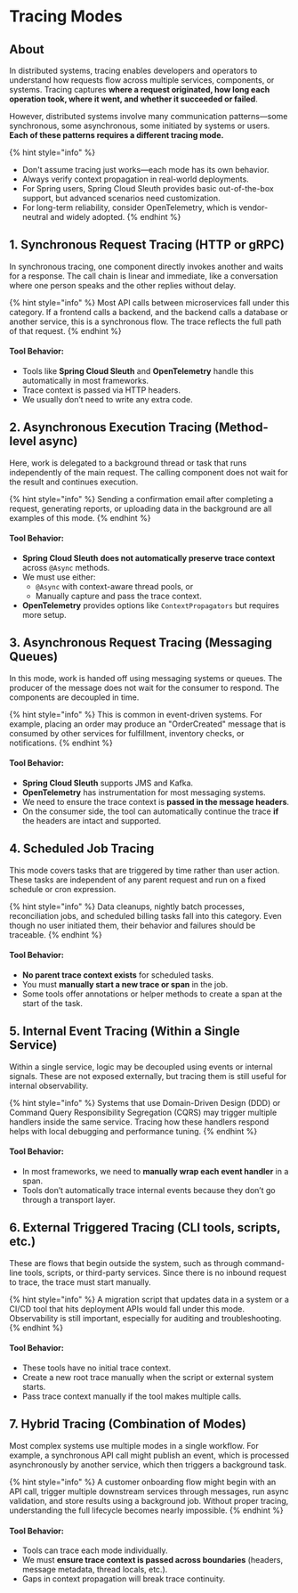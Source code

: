 # Tracing Modes

## About

In distributed systems, tracing enables developers and operators to understand how requests flow across multiple services, components, or systems. Tracing captures **where a request originated, how long each operation took, where it went, and whether it succeeded or failed**.

However, distributed systems involve many communication patterns—some synchronous, some asynchronous, some initiated by systems or users. **Each of these patterns requires a different tracing mode.**

{% hint style="info" %}
* Don't assume tracing just works—each mode has its own behavior.
* Always verify context propagation in real-world deployments.
* For Spring users, Spring Cloud Sleuth provides basic out-of-the-box support, but advanced scenarios need customization.
* For long-term reliability, consider OpenTelemetry, which is vendor-neutral and widely adopted.
{% endhint %}

## 1. Synchronous Request Tracing (HTTP or gRPC)

In synchronous tracing, one component directly invokes another and waits for a response. The call chain is linear and immediate, like a conversation where one person speaks and the other replies without delay.

{% hint style="info" %}
Most API calls between microservices fall under this category. If a frontend calls a backend, and the backend calls a database or another service, this is a synchronous flow. The trace reflects the full path of that request.
{% endhint %}

#### Tool Behavior:

* Tools like **Spring Cloud Sleuth** and **OpenTelemetry** handle this automatically in most frameworks.
* Trace context is passed via HTTP headers.
* We usually don’t need to write any extra code.

## 2. Asynchronous Execution Tracing (Method-level async)

Here, work is delegated to a background thread or task that runs independently of the main request. The calling component does not wait for the result and continues execution.

{% hint style="info" %}
Sending a confirmation email after completing a request, generating reports, or uploading data in the background are all examples of this mode.
{% endhint %}

#### Tool Behavior:

* **Spring Cloud Sleuth** **does not automatically preserve trace context** across `@Async` methods.
* We must use either:
  * `@Async` with context-aware thread pools, or
  * Manually capture and pass the trace context.
* **OpenTelemetry** provides options like `ContextPropagators` but requires more setup.

## 3. Asynchronous Request Tracing (Messaging Queues)

In this mode, work is handed off using messaging systems or queues. The producer of the message does not wait for the consumer to respond. The components are decoupled in time.

{% hint style="info" %}
This is common in event-driven systems. For example, placing an order may produce an "OrderCreated" message that is consumed by other services for fulfillment, inventory checks, or notifications.
{% endhint %}

#### Tool Behavior:

* **Spring Cloud Sleuth** supports JMS and Kafka.
* **OpenTelemetry** has instrumentation for most messaging systems.
* We need to ensure the trace context is **passed in the message headers**.
* On the consumer side, the tool can automatically continue the trace **if** the headers are intact and supported.

## 4. Scheduled Job Tracing

This mode covers tasks that are triggered by time rather than user action. These tasks are independent of any parent request and run on a fixed schedule or cron expression.

{% hint style="info" %}
Data cleanups, nightly batch processes, reconciliation jobs, and scheduled billing tasks fall into this category. Even though no user initiated them, their behavior and failures should be traceable.
{% endhint %}

#### Tool Behavior:

* **No parent trace context exists** for scheduled tasks.
* You must **manually start a new trace or span** in the job.
* Some tools offer annotations or helper methods to create a span at the start of the task.

## 5. Internal Event Tracing (Within a Single Service)

Within a single service, logic may be decoupled using events or internal signals. These are not exposed externally, but tracing them is still useful for internal observability.

{% hint style="info" %}
Systems that use Domain-Driven Design (DDD) or Command Query Responsibility Segregation (CQRS) may trigger multiple handlers inside the same service. Tracing how these handlers respond helps with local debugging and performance tuning.
{% endhint %}

#### Tool Behavior:

* In most frameworks, we need to **manually wrap each event handler** in a span.
* Tools don’t automatically trace internal events because they don’t go through a transport layer.

## 6. External Triggered Tracing (CLI tools, scripts, etc.)

These are flows that begin outside the system, such as through command-line tools, scripts, or third-party services. Since there is no inbound request to trace, the trace must start manually.

{% hint style="info" %}
A migration script that updates data in a system or a CI/CD tool that hits deployment APIs would fall under this mode. Observability is still important, especially for auditing and troubleshooting.
{% endhint %}

#### Tool Behavior:

* These tools have no initial trace context.
* Create a new root trace manually when the script or external system starts.
* Pass trace context manually if the tool makes multiple calls.

## 7. Hybrid Tracing (Combination of Modes)

Most complex systems use multiple modes in a single workflow. For example, a synchronous API call might publish an event, which is processed asynchronously by another service, which then triggers a background task.

{% hint style="info" %}
A customer onboarding flow might begin with an API call, trigger multiple downstream services through messages, run async validation, and store results using a background job. Without proper tracing, understanding the full lifecycle becomes nearly impossible.
{% endhint %}

#### Tool Behavior:

* Tools can trace each mode individually.
* We must **ensure trace context is passed across boundaries** (headers, message metadata, thread locals, etc.).
* Gaps in context propagation will break trace continuity.
